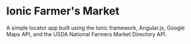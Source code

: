 # Ionic Farmer's Market
A simple locator app built using the Ionic framework, Angular.js, Google Maps API, and the USDA National Farmers Market Directory API.
